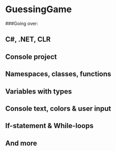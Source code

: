 # GuessingGame


###Going over:

## C#, .NET, CLR

## Console project

## Namespaces, classes, functions

## Variables with types

## Console text, colors & user input

## If-statement & While-loops

## And more

